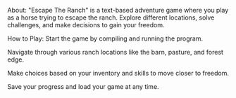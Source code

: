 About:
"Escape The Ranch" is a text-based adventure game where you play as a horse trying to escape the ranch. Explore different locations, solve challenges, and make decisions to gain your freedom.

How to Play:
Start the game by compiling and running the program.

Navigate through various ranch locations like the barn, pasture, and forest edge.

Make choices based on your inventory and skills to move closer to freedom.

Save your progress and load your game at any time.
